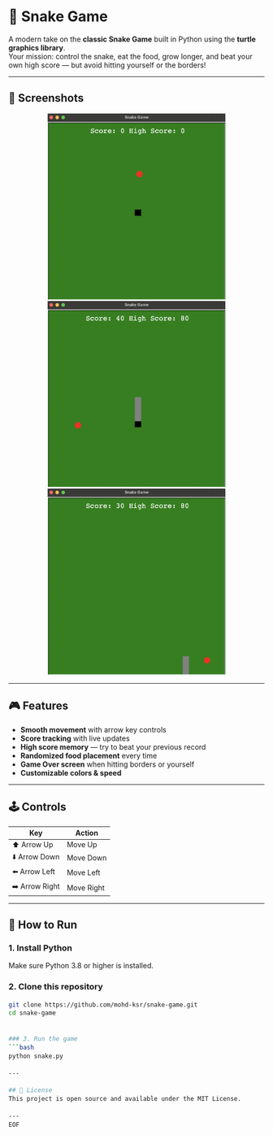 # 🐍 Snake Game

A modern take on the **classic Snake Game** built in Python using the **turtle graphics library**.  
Your mission: control the snake, eat the food, grow longer, and beat your own high score — but avoid hitting yourself or the borders!

---

## 📸 Screenshots

<p align="center">
  <img src="screenshots/start.png" alt="Game Start" width="350"/>
  <img src="screenshots/midgame.png" alt="Mid Game" width="350"/>
  <img src="screenshots/gameover.png" alt="Game Over" width="350"/>
</p>

---

## 🎮 Features
- **Smooth movement** with arrow key controls
- **Score tracking** with live updates
- **High score memory** — try to beat your previous record
- **Randomized food placement** every time
- **Game Over screen** when hitting borders or yourself
- **Customizable colors & speed**

---

## 🕹️ Controls
| Key             | Action        |
|-----------------|---------------|
| ⬆️ Arrow Up     | Move Up       |
| ⬇️ Arrow Down   | Move Down     |
| ⬅️ Arrow Left   | Move Left     |
| ➡️ Arrow Right  | Move Right    |

---

## 🚀 How to Run

### 1. Install Python
Make sure Python 3.8 or higher is installed.

### 2. Clone this repository
```bash
git clone https://github.com/mohd-ksr/snake-game.git
cd snake-game


### 3. Run the game
```bash
python snake.py

---

## 📜 License
This project is open source and available under the MIT License.

---
EOF


